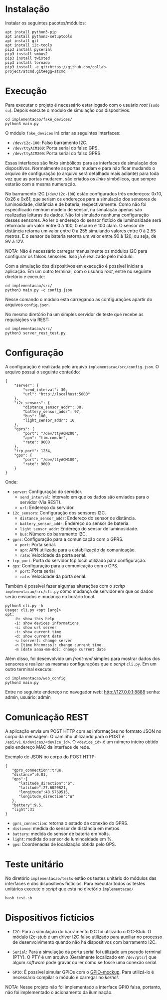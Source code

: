# Instalação

Instalar os seguintes pacotes/módulos:
```text
apt install python3-pip
apt install python3-setuptools
apt install git
apt install i2c-tools
pip3 install pyserial
pip3 install smbus2
pip3 install twisted
pip3 install tornado
pip3 install -e git+https://github.com/collab-project/atcmd.git#egg=atcmd
```

# Execução

Para executar o projeto é necessário estar logado com o usuário _root_ (``sudo su``).
Depois execute o módulo de simulação dos dispositivos:
```text
cd implementacao/fake_devices/
python3 main.py
```
O módulo ``fake_devices`` irá criar as seguintes interfaces:
* ``/dev/i2c-100``: Falso barramento I2C.
* ``/dev/ttyACM100``: Porta serial do falso GPS.
* ``/dev/ttyACM200``: Porta serial do falso GPRS.

Essas interfaces são _links_ simbólicos para as interfaces de simulação dos dispositivos. Normalmente as portas mudam e para não ficar mudando o arquivo de configuração (o arquivo será detalhado mais adiante) para toda vez que as portas mudarem, são criados os _links_ simbólicos, que sempre estarão com a mesma numeração.

No barramento I2C (``/dev/i2c-100``) estão configurados três endereços: 0x10, 0x26 e 0x61, que seriam os endereços para a simulação dos sensores de luminosidade, distância e de bateria, respectivamente. Como não foi especificado nenhum modelo de sensor, na simulação apenas são realizadas leituras de dados. Não foi simulado nenhuma configuração desses sensores. Ao ler o endereço do sensor fictício de luminosidade será retornado um valor entre 0 à 100, 0 escuro e 100 claro. O sensor de distância retorna um valor entre 0 à 255 simulando valores entre 0 à 2.55 metros. E o sensor de bateria retorna um valor entre 90 à 120, ou seja, de 9V à 12V.

NOTA: Não é necessário carregar manualmente os módulos I2C para configurar os falsos sensores. Isso já é realizado pelo módulo.

Com a simulação dos dispositivos em execução é possível iniciar a aplicação. Em um outro terminal, com o usuário _root_, entre no seguinte diretório e execute:
```text
cd implementacao/src/
python3 main.py -c config.json
```
Nesse comando o módulo está carregando as configurações apartir do arquivos ``config.json``.

No mesmo diretório há um simples servidor de teste que recebe as requisições via REST:
```text
cd implementacao/src/
python3 server_rest_test.py
```

# Configuração

A configuração é realizada pelo arquivo ``implementacao/src/config.json``. O arquivo possui o seguinte conteúdo:

```text
{
    "server": {
        "send_interval": 30,
        "url": "http://localhost:5000"
    },
    "i2c_sensors": {
        "distance_sensor_addr": 38,
        "battery_sensor_addr": 97,
        "bus": 100,
        "light_sensor_addr": 16
    },
    "gprs": {
        "port": "/dev/ttyACM200",
        "apn": "tim.com.br",
        "rate": 9600
    },
    "tcp_port": 1234,
    "gps": {
        "port": "/dev/ttyACM100",
        "rate": 9600
    }
}
```
Onde:
* ``server``: Configuração do servidor.
    * ``send_interval``: Intervalo em que os dados são enviados para o servidor (Via REST).
    * ``url``: Endereço do servidor.
* ``i2c_sensors``: Configuração dos sensores I2C.
    * ``distance_sensor_addr``: Endereço do sensor de distância.
    * ``battery_sensor_addr``: Endereço do sensor de bateria.
    * ``light_sensor_addr``: Endereço do sensor de luminosidade.
    * ``bus``: Número do barramento I2C.
* ``gprs``: Configuração para a comunicação com o GPRS.
    * ``port``: Porta serial.
    * ``apn``: APN utilizada para a estabilização da comunicação.
    * ``rate``: Velocidade da porta serial.
* ``tcp_port``: Porta do servidor tcp local utilizado para configuração.
* ``gps``: Configuração para a comunicação com o GPS.
    * ``port``: Porta serial
    * ``rate``: Velocidade da porta serial.

Também é possível fazer algumas alterações com o _scritp_ ``implementacao/src/cli.py`` como mudança de servidor em que os dados serão enviados e mudança no horário local.
```text
python3 cli.py -h
Usage: cli.py <opt [arg]>
opt:
	-h: show this help
	-i: show devices informations
	-s: show url server
	-t: show current time
	-d: show current date
	-u [server]: change server
	-n [time hh:mm:ss]: change current time
	-m [date aaaa-mm-dd]: change current date
```

Além disso, foi desenvolvido um _front-end_ simples para mostrar dados dos sensores e realizar as mesmas configurações que o _script_ ``cli.py``. Em um outro terminal execute:
```
cd implementacao/web_config
python3 main.py
```
Entre no seguinte endereço no navegador _web_:
http://127.0.0.1:8888
senha: admin,
usuário: admin

# Comunicação REST

A aplicação envia um POST HTTP com as informações no formato JSON no corpo da mensagem. O caminho utilizando para o POST é ``/api/v1.0/devices/<device_id>``. O ``<device_id>`` é um número inteiro obtido pelo endereço MAC da interface de rede.

Exemplo de JSON no corpo do POST HTTP:
```text
{
   "gprs_connection":true,
   "distance":0.81,
   "gps":{
      "latitude_direction":"S",
      "latitude":27.6020821,
      "longitude":48.5769515,
      "longitude_direction":"W"
   },
   "battery":9.5,
   "light":31
}
```
* ``gprs_connection``: retorna o estado da conexão do GPRS.
* ``distance``: medida do sensor de distância em metros.
* ``battery``: medida do sensor de bateria em Volts.
* ``light``: medida do sensor de luminosidade em %.
* ``gps``: Coordenadas de localização obtida pelo GPS.

# Teste unitário

No diretório ``implementacao/tests`` estão os testes unitário do módulos das interfaces e dos dispositivos fictícios. Para executar todos os testes unitários execute o _script_ que está no diretório ``implementacao/``
```
bash test.sh
```

# Dispositívos fictícios

* ``I2C``: Para a simulação do barramento I2C foi utilizado o I2C-Stub. O módulo i2c-stub é um driver I2C falso utilizado para auxiliar no processo de desenvolvimento quando não há dispositivos com barramento I2C.
* ``Serial``: Para a simulação da porta serial foi utilizado um pseudo terminal (PTY). O PTY é um arquivo (Geralmente localizado em ``/dev/pts/``) que algum _software_ pode gravar ou ler como se fosse uma conexão serial.

* ``GPIO``: É possível simular GPIOs com o [GPIO-mockup](https://wiki.peori.space/page/gpio). Para utilizá-lo é necessário compilar o módulo e carregar no _kernel_.

NOTA: Nesse projeto não foi implementado a interface GPIO falsa, portanto, não foi implementado o acionamento da iluminação.
